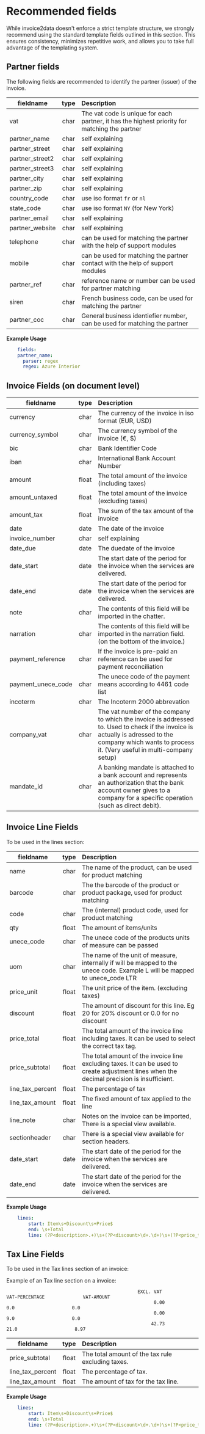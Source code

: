 # Recommended fields

While invoice2data doesn't enforce a strict template structure, we strongly recommend using the standard template fields outlined in this section.
This ensures consistency, minimizes repetitive work, and allows you to take full advantage of the templating system.

## Partner fields

The following fields are recommended to identify the partner (issuer) of the invoice.

| fieldname | type | Description |
| -------------- | :---------: | :-------------------------------------- |
| vat | char | The vat code is unique for each partner, it has the highest priority for matching the partner  |
| partner_name | char | self explaining |
| partner_street | char | self explaining |
| partner_street2 | char | self explaining |
| partner_street3 | char | self explaining |
| partner_city | char | self explaining |
| partner_zip | char | self explaining |
| country_code | char | use iso format `fr` or `nl` |
| state_code | char | use iso format `NY` (for New York) |
| partner_email | char | self explaining |
| partner_website | char | self explaining |
| telephone | char | can be used for matching the partner with the help of support modules  |
| mobile | char | can be used for matching the partner contact with the help of support modules  |
| partner_ref | char | reference name or number can be used for partner matching |
| siren | char | French business code, can be used for matching the partner |
| partner_coc | char | General business identiefier number, can be used for matching the partner |

**Example Usage**
```yaml
    fields:
    partner_name:
      parser: regex
      regex: Azure Interior
```

## Invoice Fields (on document level)
| fieldname | type | Description |
| -------------- | :---------: | :-------------------------------------- |
| currency | char | The currency of the invoice in iso format (EUR, USD) |
| currency_symbol | char | The currency symbol of the invoice (€, $) |
| bic | char | Bank Identifier Code |
| iban | char | International Bank Account Number |
| amount | float | The total amount of the invoice (including taxes) |
| amount_untaxed | float | The total amount of the invoice (excluding taxes) |
| amount_tax | float | The sum of the tax amount of the invoice |
| date | date | The date of the invoice |
| invoice_number | char | self explaining |
| date_due | date | The duedate of the invoice |
| date_start | date | The start date of the period for the invoice when the services are delivered. |
| date_end | date | The start date of the period for the invoice when the services are delivered. |
| note | char | The contents of this field will be imported in the chatter. |
| narration | char | The contents of this field will be imported in the narration field. (on the bottom of the invoice.) |
| payment_reference | char | If the invoice is pre-paid an reference can be used for payment reconciliation |
| payment_unece_code | char | The unece code of the payment means according to 4461 code list |
| incoterm | char | The Incoterm 2000 abbrevation |
| company_vat | char | The vat number of the company to which the invoice is addressed to. Used to check if the invoice is actually is adressed to the company which wants to process it. (Very useful in multi-company setup) |
| mandate_id | char | A banking mandate is attached to a bank account and represents an authorization that the bank account owner gives to a company for a specific operation (such as direct debit). |


## Invoice Line Fields

To be used in the lines section:


| fieldname | type | Description |
| -------------- | :---------: | :-------------------------------------- |
| name | char | The name of the product, can be used for product matching |
| barcode | char | The the barcode of the product or product package, used for product matching |
| code | char | The (internal) product code, used for product matching |
| qty | float | The amount of items/units |
| unece_code | char | The unece code of the products units of measure can be passed |
| uom | char | The name of the unit of measure, internally if will be mapped to the unece code. Example L will be mapped to unece_code LTR |
| price_unit | float | The unit price of the item. (excluding taxes) |
| discount | float | The amount of discount for this line. Eg 20 for 20% discount or 0.0 for no discount |
| price_total | float | The total amount of the invoice line including taxes. It can be used to select the correct tax tag. |
| price_subtotal | float | The total amount of the invoice line excluding taxes. It can be used to create adjustment lines when the decimal precision is insufficient. |
| line_tax_percent | float | The percentage of tax |
| line_tax_amount | float | The fixed amount of tax applied to the line |
| line_note | char | Notes on the invoice can be imported, There is a special view available. |
| sectionheader | char | There is a special view available for section headers. |
| date_start | date | The start date of the period for the invoice when the services are delivered. |
| date_end | date | The start date of the period for the invoice when the services are delivered. |

**Example Usage**
```yaml
    lines:
        start: Item\s+Discount\s+Price$
        end: \s+Total
        line: (?P<description>.+)\s+(?P<discount>\d+.\d+)\s+(?P<price_total>\d+\d+)
```

## Tax Line Fields

To be used in the Tax lines section of an invoice:

Example of an Tax line section on a invoice:

```
                                                EXCL. VAT             VAT-PERCENTAGE              VAT-AMOUNT
                                                      0.00                    0.0                     0.0
                                                      0.00                    9.0                     0.0
                                                     42.73                   21.0                     8.97
```


| fieldname | type | Description |
| -------------- | :---------: | :-------------------------------------- |
| price_subtotal | float | The total amount of the tax rule excluding taxes. |
| line_tax_percent | float | The percentage of tax. |
| line_tax_amount | float | The amount of tax for the tax line. |

**Example Usage**
```yaml
    lines:
        start: Item\s+Discount\s+Price$
        end: \s+Total
        line: (?P<description>.+)\s+(?P<discount>\d+.\d+)\s+(?P<price_total>\d+\d+)
```
